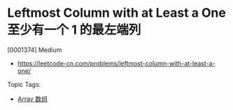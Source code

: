# Leftmost Column with at Least a One 至少有一个 1 的最左端列

[0001374] Medium

- https://leetcode-cn.com/problems/leftmost-column-with-at-least-a-one/

Topic Tags:

- [Array 数组](https://leetcode-cn.com/tag/array/)
